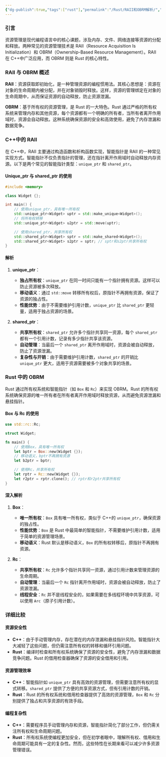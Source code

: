 ```yaml
---
{"dg-publish":true,"tags":["rust"],"permalink":"/Rust/RAII和OBRM解析/","dgPassFrontmatter":true}
---
```



### 引言

资源管理是现代编程语言中的核心课题，涉及内存、文件、网络连接等资源的分配和释放。两种常见的资源管理技术是 RAII（Resource Acquisition Is Initialization）和 OBRM（Ownership-Based Resource Management）。RAII 在 C++中广泛应用，而 OBRM 则是 Rust 的核心特性。
### RAII 与 OBRM 概述

**RAII**：资源获取即初始化，是一种管理资源的编程惯用法。其核心思想是：资源在对象的生命周期内被分配，并在对象销毁时释放。这样，资源的管理绑定在对象的生命周期中，从而保证资源的自动释放，防止资源泄漏。

**OBRM**：基于所有权的资源管理，是 Rust 的一大特色。Rust 通过严格的所有权系统来管理内存和其他资源，每个资源都有一个明确的所有者，当所有者离开作用域时，资源会自动释放。这种系统确保资源的安全和高效使用，避免了内存泄漏和数据竞争。

### C++中的 RAII

在 C++中，RAII 主要通过构造函数和析构函数实现，智能指针是 RAII 的一种常见实现方式。智能指针不仅负责指针的管理，还在指针离开作用域时自动释放内存资源。以下是两个常见的智能指针类型：`unique_ptr` 和 `shared_ptr`。

#### Unique_ptr 与 shared_ptr 的使用

```cpp
#include <memory>

class Widget {};

int main() {
    // 使用unique_ptr，具有唯一所有权
    std::unique_ptr<Widget> uptr = std::make_unique<Widget>();
    // 将所有权转移
    std::unique_ptr<Widget> u2ptr = std::move(uptr);

    // 使用shared_ptr，共享所有权
    std::shared_ptr<Widget> sptr = std::make_shared<Widget>();
    std::shared_ptr<Widget> s2ptr = sptr; // sptr和s2ptr共享所有权
}
```

#### 解析

1. **unique_ptr**：
    - **独占所有权**：`unique_ptr` 在同一时间只能有一个指针拥有资源。这样可以防止资源被多次释放。
    - **移动语义**：通过 `std::move` 转移所有权后，原指针不再拥有资源，保证了资源的独占性。
    - **性能优势**：由于不需要维护引用计数，`unique_ptr` 比 `shared_ptr` 更轻量，适用于独占资源的场景。

2. **shared_ptr**：
    - **共享所有权**：`shared_ptr` 允许多个指针共享同一资源，每个 `shared_ptr` 都有一个引用计数，记录有多少指针共享该资源。
    - **自动管理**：当最后一个 `shared_ptr` 离开作用域时，资源会被自动释放，防止了资源泄漏。
    - **复杂性与开销**：由于需要维护引用计数，`shared_ptr` 的开销比 `unique_ptr` 更大，适用于资源需要被多个对象共享的场景。

### Rust 中的 OBRM

Rust 通过所有权系统和智能指针（如 `Box` 和 `Rc`）来实现 OBRM。Rust 的所有权系统确保资源的唯一所有者在所有者离开作用域时释放资源，从而避免资源泄漏和悬挂指针。

#### Box 与 Rc 的使用

```rust
use std::rc::Rc;

struct Widget;

fn main() {
    // 使用Box，具有唯一所有权
    let bptr = Box::new(Widget {});
    // 移动语义，bptr不再拥有资源
    let b2ptr = bptr;

    // 使用Rc，共享所有权
    let rptr = Rc::new(Widget {});
    let r2ptr = rptr.clone(); // rptr和r2ptr共享所有权
}
```

#### 深入解析

1. **Box**：
    - **唯一所有权**：`Box` 具有唯一所有权，类似于 C++的 `unique_ptr`，确保资源的独占性。
    - **性能优势**：`Box` 是 Rust 中最简单的智能指针，不需要维护引用计数，适用于简单的资源管理场景。
    - **移动语义**：Rust 默认是移动语义，`Box` 的所有权转移后，原指针不再拥有资源。

2. **Rc**：
    - **共享所有权**：`Rc` 允许多个指针共享同一资源，通过引用计数来管理资源的生命周期。
    - **自动管理**：当最后一个 `Rc` 指针离开作用域时，资源会被自动释放，防止了资源泄漏。
    - **线程安全**：`Rc` 并不是线程安全的，如果需要在多线程环境中共享资源，可以使用 `Arc`（原子引用计数）。

### 详细比较

#### 资源安全性

- **C++**：由于手动管理内存，存在潜在的内存泄漏和悬挂指针风险。智能指针大大减轻了这些问题，但仍需注意所有权的转移和循环引用问题。
- **Rust**：编译时检查和所有权系统确保了资源的安全性，避免了内存泄漏和数据竞争问题。Rust 的借用检查器确保了资源的安全借用和引用。

#### 资源管理效率

- **C++**：智能指针如 `unique_ptr` 具有高效的资源管理，但需要注意所有权的显式转移。`shared_ptr` 提供了方便的共享资源方式，但有引用计数的开销。
- **Rust**：Rust 的所有权系统和借用检查器提供了高效的资源管理，`Box` 和 `Rc` 分别提供了独占和共享资源的有效手段。

#### 编程复杂性

- **C++**：需要程序员手动管理内存和资源，智能指针简化了部分工作，但仍需关注所有权和生命周期问题。
- **Rust**：所有权系统使编程更加安全，但在初学者眼中，理解所有权、借用和生命周期可能具有一定的复杂性。然而，这些特性在长期来看可以减少许多资源管理错误。
